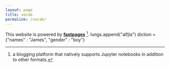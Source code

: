 ```yaml
---
layout: page
title: vocab
permalink: /vocab/
---
```


This website is powered by **[fastpages](https://github.com/fastai/fastpages)** [^1].
lungs.append("alfjla")
diction = {"names" : "James", "gender" : "boy"}

[^1]:a blogging platform that natively supports Jupyter notebooks in addition to other formats.